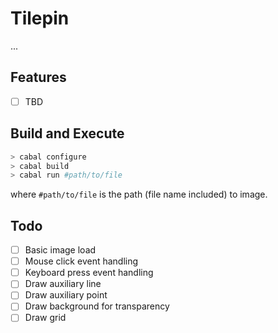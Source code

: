 # Tilepin

...

## Features

+ [ ] TBD

## Build and Execute

```bash
> cabal configure
> cabal build
> cabal run #path/to/file
```
where `#path/to/file` is the path (file name included) to image.

## Todo

+ [ ] Basic image load
+ [ ] Mouse click event handling
+ [ ] Keyboard press event handling
+ [ ] Draw auxiliary line
+ [ ] Draw auxiliary point
+ [ ] Draw background for transparency
+ [ ] Draw grid  
